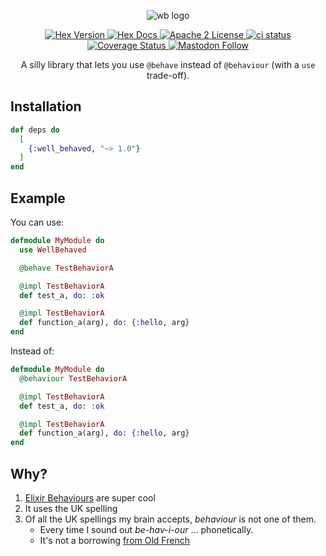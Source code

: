 <p align="center">
  <picture>
    <img alt="wb logo" src="https://github.com/camatcode/well_behaved/blob/main/assets/well-behaved-banner.png">
  </picture>
</p>

<p align="center">
  <a href="https://hex.pm/packages/well_behaved">
    <img alt="Hex Version" src="https://img.shields.io/hexpm/v/well_behaved.svg">
  </a>

  <a href="https://hexdocs.pm/well_behaved">
    <img alt="Hex Docs" src="http://img.shields.io/badge/hex.pm-docs-green.svg?style=flat">
  </a
  -->

  <a href="https://opensource.org/licenses/Apache-2.0">
    <img alt="Apache 2 License" src="https://img.shields.io/hexpm/l/oban">
  </a>

  <a href="https://github.com/camatcode/well_behaved/actions?query=branch%3Amain++">
    <img alt="ci status" src="https://github.com/camatcode/well_behaved/workflows/ci/badge.svg">
  </a>
  <a href='https://coveralls.io/github/camatcode/well_behaved?branch=main'>
    <img src='https://coveralls.io/repos/github/well_behaved/basenji/badge.svg?branch=main' alt='Coverage Status' />
  </a>

<a href="https://mastodon.social/@scrum_log" target="_blank" rel="noopener noreferrer">
    <img alt="Mastodon Follow" src="https://img.shields.io/badge/mastodon-%40scrum__log%40mastodon.social-purple?color=6364ff">
  </a>
</p>

<p align="center">
  A silly library that lets you use <code>@behave</code> instead of <code>@behaviour</code> (with a <code>use</code> trade-off).
</p>



## Installation

```elixir
def deps do
  [
    {:well_behaved, "~> 1.0"}
  ]
end
```

## Example

You can use:

```elixir
defmodule MyModule do
  use WellBehaved

  @behave TestBehaviorA

  @impl TestBehaviorA
  def test_a, do: :ok

  @impl TestBehaviorA
  def function_a(arg), do: {:hello, arg}
end
```

Instead of: 

```elixir
defmodule MyModule do
  @behaviour TestBehaviorA

  @impl TestBehaviorA
  def test_a, do: :ok

  @impl TestBehaviorA
  def function_a(arg), do: {:hello, arg}
end
```


## Why?

1. [Elixir Behaviours](https://hexdocs.pm/elixir/1.18.4/typespecs.html#behaviours) are super cool
2. It uses the UK spelling
3. Of all the UK spellings my brain accepts, *behaviour* is not one of them.
    - Every time I sound out *be-hav-i-our* ... phonetically.
    - It's not a borrowing [from Old French](https://en.wiktionary.org/wiki/behavior#Etymology)




